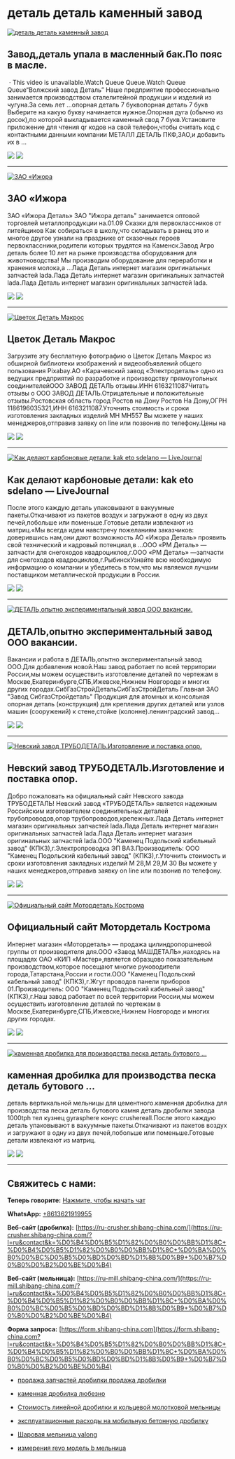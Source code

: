# деталь деталь каменный завод

<a href="https://swt.shibang-china.com/?l=ru&img&k=%D0%B4%D0%B5%D1%82%D0%B0%D0%BB%D1%8C+%D0%B4%D0%B5%D1%82%D0%B0%D0%BB%D1%8C+%D0%BA%D0%B0%D0%BC%D0%B5%D0%BD%D0%BD%D1%8B%D0%B9+%D0%B7%D0%B0%D0%B2%D0%BE%D0%B4" target="_blank">![деталь деталь каменный завод](http://static.shibang-china.com/all-800x300/1463.jpg)</a>

## Завод,деталь упала в масленный бак.По пояс в масле.
&nbsp;&#0183;&#32;This video is unavailable.Watch Queue Queue.Watch Queue Queue“Волжский завод Деталь” Наше предприятие профессионально занимается производством сталелитейной продукции и изделий из чугуна.За семь лет …опорная деталь 7 буквопорная деталь 7 букв Выберите на какую букву начинается нужное.Опорная дуга (обычно из досок),по которой выкладывается каменный свод 7 букв.Установите приложение для чтения qr кодов на свой телефон,чтобы считать код с контактными данными компании МЕТАЛЛ ДЕТАЛЬ ПКФ,ЗАО,и добавить их в …


<a href="https://whatsapp.shibangsoft.com/WhatsApp.php" target="_blank" title="WhatsApp">![](http://static.shibang-china.com/icon/whatsapp.png)</a> <a href="https://swt.shibang-china.com/?l=ru&icon&k=%D0%B4%D0%B5%D1%82%D0%B0%D0%BB%D1%8C+%D0%B4%D0%B5%D1%82%D0%B0%D0%BB%D1%8C+%D0%BA%D0%B0%D0%BC%D0%B5%D0%BD%D0%BD%D1%8B%D0%B9+%D0%B7%D0%B0%D0%B2%D0%BE%D0%B4" target="_blank">![](http://static.shibang-china.com/icon/chat-ru.png)</a>

---

<a href="https://swt.shibang-china.com/?l=ru&img&k=%D0%B4%D0%B5%D1%82%D0%B0%D0%BB%D1%8C+%D0%B4%D0%B5%D1%82%D0%B0%D0%BB%D1%8C+%D0%BA%D0%B0%D0%BC%D0%B5%D0%BD%D0%BD%D1%8B%D0%B9+%D0%B7%D0%B0%D0%B2%D0%BE%D0%B4" target="_blank">![ЗАО &#171;Ижора](http://static.shibang-china.com/all-800x300/1034.jpg)</a>

## ЗАО &#171;Ижора
ЗАО &#171;Ижора Деталь&#187; ЗАО &quot;Ижора деталь&quot; занимается оптовой торговлей металлопродукции на.01.09 Сказки для первоклассников от литейщиков Как собираться в школу,что складывать в ранец это и многое другое узнали на празднике от сказочных героев первоклассники,родители которых трудятся на Каменск.Завод Агро деталь более 10 лет на рынке производства оборудования для животноводства! Мы производим оборудование для переработки и хранения молока,а …Лада Деталь интернет магазин оригинальных запчастей lada.Лада Деталь интернет магазин оригинальных запчастей lada.Лада Деталь интернет магазин оригинальных запчастей lada.


<a href="https://whatsapp.shibangsoft.com/WhatsApp.php" target="_blank" title="WhatsApp">![](http://static.shibang-china.com/icon/whatsapp.png)</a> <a href="https://swt.shibang-china.com/?l=ru&icon&k=%D0%B4%D0%B5%D1%82%D0%B0%D0%BB%D1%8C+%D0%B4%D0%B5%D1%82%D0%B0%D0%BB%D1%8C+%D0%BA%D0%B0%D0%BC%D0%B5%D0%BD%D0%BD%D1%8B%D0%B9+%D0%B7%D0%B0%D0%B2%D0%BE%D0%B4" target="_blank">![](http://static.shibang-china.com/icon/chat-ru.png)</a>

---

<a href="https://swt.shibang-china.com/?l=ru&img&k=%D0%B4%D0%B5%D1%82%D0%B0%D0%BB%D1%8C+%D0%B4%D0%B5%D1%82%D0%B0%D0%BB%D1%8C+%D0%BA%D0%B0%D0%BC%D0%B5%D0%BD%D0%BD%D1%8B%D0%B9+%D0%B7%D0%B0%D0%B2%D0%BE%D0%B4" target="_blank">![Цветок Деталь Макрос](http://static.shibang-china.com/all-800x300/1115.jpg)</a>

## Цветок Деталь Макрос
Загрузите эту бесплатную фотографию о Цветок Деталь Макрос из обширной библиотеки изображений и видеообъявлений общего пользования Pixabay.АО &#171;Карачевский завод &#171;Электродеталь&#187; одно из ведущих предприятий по разработке и производству прямоугольных соединителейООО ЗАВОД ДЕТАЛЬ отзывы.ИНН 6163211087Читать отзывы о ООО ЗАВОД ДЕТАЛЬ.Отрицательные и положительные отзывы.Ростовская область город Ростов на Дону Ростов На Дону,ОГРН 1186196035321,ИНН 6163211087.Уточнить стоимость и сроки изготовления закладных изделий МН МН557 Вы можете у наших менеджеров,отправив заявку on line или позвонив по телефону.Цены на


<a href="https://whatsapp.shibangsoft.com/WhatsApp.php" target="_blank" title="WhatsApp">![](http://static.shibang-china.com/icon/whatsapp.png)</a> <a href="https://swt.shibang-china.com/?l=ru&icon&k=%D0%B4%D0%B5%D1%82%D0%B0%D0%BB%D1%8C+%D0%B4%D0%B5%D1%82%D0%B0%D0%BB%D1%8C+%D0%BA%D0%B0%D0%BC%D0%B5%D0%BD%D0%BD%D1%8B%D0%B9+%D0%B7%D0%B0%D0%B2%D0%BE%D0%B4" target="_blank">![](http://static.shibang-china.com/icon/chat-ru.png)</a>

---

<a href="https://swt.shibang-china.com/?l=ru&img&k=%D0%B4%D0%B5%D1%82%D0%B0%D0%BB%D1%8C+%D0%B4%D0%B5%D1%82%D0%B0%D0%BB%D1%8C+%D0%BA%D0%B0%D0%BC%D0%B5%D0%BD%D0%BD%D1%8B%D0%B9+%D0%B7%D0%B0%D0%B2%D0%BE%D0%B4" target="_blank">![Как делают карбоновые детали: kak eto sdelano — LiveJournal](http://static.shibang-china.com/all-800x300/1058.jpg)</a>

## Как делают карбоновые детали: kak eto sdelano — LiveJournal
После этого каждую деталь упаковывают в вакуумные пакеты.Откачивают из пакетов воздух и загружают в одну из двух печей,побольше или поменьше.Готовые детали извлекают из матриц.&#171;Мы всегда идем навстречу пожеланиям заказчиков: доверившись нам,они дают возможность АО &#171;Ижора Деталь&#187; проявить свой технический и кадровый потенциал,в …ООО &#171;РМ Деталь&#187; —запчасти для снегоходов квадроциклов,г.ООО &#171;РМ Деталь&#187; —запчасти для снегоходов квадроциклов,г.РыбинскУзнайте всю необходимую информацию о компании и убедитесь в том,что мы являемся лучшим поставщиком металлической продукции в России.


<a href="https://whatsapp.shibangsoft.com/WhatsApp.php" target="_blank" title="WhatsApp">![](http://static.shibang-china.com/icon/whatsapp.png)</a> <a href="https://swt.shibang-china.com/?l=ru&icon&k=%D0%B4%D0%B5%D1%82%D0%B0%D0%BB%D1%8C+%D0%B4%D0%B5%D1%82%D0%B0%D0%BB%D1%8C+%D0%BA%D0%B0%D0%BC%D0%B5%D0%BD%D0%BD%D1%8B%D0%B9+%D0%B7%D0%B0%D0%B2%D0%BE%D0%B4" target="_blank">![](http://static.shibang-china.com/icon/chat-ru.png)</a>

---

<a href="https://swt.shibang-china.com/?l=ru&img&k=%D0%B4%D0%B5%D1%82%D0%B0%D0%BB%D1%8C+%D0%B4%D0%B5%D1%82%D0%B0%D0%BB%D1%8C+%D0%BA%D0%B0%D0%BC%D0%B5%D0%BD%D0%BD%D1%8B%D0%B9+%D0%B7%D0%B0%D0%B2%D0%BE%D0%B4" target="_blank">![ДЕТАЛЬ,опытно экспериментальный завод ООО вакансии.](http://static.shibang-china.com/all-800x300/409.jpg)</a>

## ДЕТАЛЬ,опытно экспериментальный завод ООО вакансии.
Вакансии и работа в ДЕТАЛЬ,опытно экспериментальный завод ООО.Для добавления новой.Наш завод работает по всей территории России,мы можем осуществить изготовление деталей по чертежам в Москве,Екатеринбурге,СПБ,Ижевске,Нижнем Новгороде и многих других городах.СибГазСтройДетальСибГазСтройДеталь Главная ЗАО &quot;Завод СибгазСтройдеталь&quot; Продукция для атомных и.консольная опорная деталь (конструкция) для крепления других деталей или узлов машин (сооружений) к стене,стойке (колонне).ленинградский завод…


<a href="https://whatsapp.shibangsoft.com/WhatsApp.php" target="_blank" title="WhatsApp">![](http://static.shibang-china.com/icon/whatsapp.png)</a> <a href="https://swt.shibang-china.com/?l=ru&icon&k=%D0%B4%D0%B5%D1%82%D0%B0%D0%BB%D1%8C+%D0%B4%D0%B5%D1%82%D0%B0%D0%BB%D1%8C+%D0%BA%D0%B0%D0%BC%D0%B5%D0%BD%D0%BD%D1%8B%D0%B9+%D0%B7%D0%B0%D0%B2%D0%BE%D0%B4" target="_blank">![](http://static.shibang-china.com/icon/chat-ru.png)</a>

---

<a href="https://swt.shibang-china.com/?l=ru&img&k=%D0%B4%D0%B5%D1%82%D0%B0%D0%BB%D1%8C+%D0%B4%D0%B5%D1%82%D0%B0%D0%BB%D1%8C+%D0%BA%D0%B0%D0%BC%D0%B5%D0%BD%D0%BD%D1%8B%D0%B9+%D0%B7%D0%B0%D0%B2%D0%BE%D0%B4" target="_blank">![Невский завод ТРУБОДЕТАЛЬ.Изготовление и поставка опор.](http://static.shibang-china.com/all-800x300/908.jpg)</a>

## Невский завод ТРУБОДЕТАЛЬ.Изготовление и поставка опор.
Добро пожаловать на официальный сайт Невского завода ТРУБОДЕТАЛЬ! Невский завод &#171;ТРУБОДЕТАЛЬ&#187; является надежным Российским изготовителем соединительных деталей трубопроводов,опор трубопроводов,крепежных.Лада Деталь интернет магазин оригинальных запчастей lada.Лада Деталь интернет магазин оригинальных запчастей lada.Лада Деталь интернет магазин оригинальных запчастей lada.ООО &quot;Каменец Подольский кабельный завод&quot; (КПКЗ),г.Электропроводка ЭП ВАЗ.Производитель: ООО &quot;Каменец Подольский кабельный завод&quot; (КПКЗ),г.Уточнить стоимость и сроки изготовления закладных изделий М 28,М 29,М 30 Вы можете у наших менеджеров,отправив заявку on line или позвонив по телефону.


<a href="https://whatsapp.shibangsoft.com/WhatsApp.php" target="_blank" title="WhatsApp">![](http://static.shibang-china.com/icon/whatsapp.png)</a> <a href="https://swt.shibang-china.com/?l=ru&icon&k=%D0%B4%D0%B5%D1%82%D0%B0%D0%BB%D1%8C+%D0%B4%D0%B5%D1%82%D0%B0%D0%BB%D1%8C+%D0%BA%D0%B0%D0%BC%D0%B5%D0%BD%D0%BD%D1%8B%D0%B9+%D0%B7%D0%B0%D0%B2%D0%BE%D0%B4" target="_blank">![](http://static.shibang-china.com/icon/chat-ru.png)</a>

---

<a href="https://swt.shibang-china.com/?l=ru&img&k=%D0%B4%D0%B5%D1%82%D0%B0%D0%BB%D1%8C+%D0%B4%D0%B5%D1%82%D0%B0%D0%BB%D1%8C+%D0%BA%D0%B0%D0%BC%D0%B5%D0%BD%D0%BD%D1%8B%D0%B9+%D0%B7%D0%B0%D0%B2%D0%BE%D0%B4" target="_blank">![Официальный сайт Мотордеталь Кострома](http://static.shibang-china.com/all-800x300/736.jpg)</a>

## Официальный сайт Мотордеталь Кострома
Интернет магазин &#171;Мотордеталь&#187; — продажа цилиндропоршневой группы от производителя для.ООО &#171;Завод МАШДЕТАЛЬ&#187;,находясь на площадях ОАО &#171;КИП &#171;Мастер&#187;,является образцово показательным производством,которое посещают многие руководители города,Татарстана,России и гости.ООО &quot;Каменец Подольский кабельный завод&quot; (КПКЗ),г.Жгут проводов панели приборов 01.Производитель: ООО &quot;Каменец Подольский кабельный завод&quot; (КПКЗ),г.Наш завод работает по всей территории России,мы можем осуществить изготовление деталей по чертежам в Москве,Екатеринбурге,СПБ,Ижевске,Нижнем Новгороде и многих других городах.


<a href="https://whatsapp.shibangsoft.com/WhatsApp.php" target="_blank" title="WhatsApp">![](http://static.shibang-china.com/icon/whatsapp.png)</a> <a href="https://swt.shibang-china.com/?l=ru&icon&k=%D0%B4%D0%B5%D1%82%D0%B0%D0%BB%D1%8C+%D0%B4%D0%B5%D1%82%D0%B0%D0%BB%D1%8C+%D0%BA%D0%B0%D0%BC%D0%B5%D0%BD%D0%BD%D1%8B%D0%B9+%D0%B7%D0%B0%D0%B2%D0%BE%D0%B4" target="_blank">![](http://static.shibang-china.com/icon/chat-ru.png)</a>

---

<a href="https://swt.shibang-china.com/?l=ru&img&k=%D0%B4%D0%B5%D1%82%D0%B0%D0%BB%D1%8C+%D0%B4%D0%B5%D1%82%D0%B0%D0%BB%D1%8C+%D0%BA%D0%B0%D0%BC%D0%B5%D0%BD%D0%BD%D1%8B%D0%B9+%D0%B7%D0%B0%D0%B2%D0%BE%D0%B4" target="_blank">![каменная дробилка для производства песка деталь бутового …](http://static.shibang-china.com/all-800x300/168.jpg)</a>

## каменная дробилка для производства песка деталь бутового …
деталь вертикальной мельницы для цементного.каменная дробилка для производства песка деталь бутового камня деталь дробилки завода 1000tph тел кузнец gyrasphere конус crushereall.После этого каждую деталь упаковывают в вакуумные пакеты.Откачивают из пакетов воздух и загружают в одну из двух печей,побольше или поменьше.Готовые детали извлекают из матриц.

<a href="https://whatsapp.shibangsoft.com/WhatsApp.php" target="_blank" title="WhatsApp">![](http://static.shibang-china.com/icon/whatsapp.png)</a> <a href="https://swt.shibang-china.com/?l=ru&icon&k=%D0%B4%D0%B5%D1%82%D0%B0%D0%BB%D1%8C+%D0%B4%D0%B5%D1%82%D0%B0%D0%BB%D1%8C+%D0%BA%D0%B0%D0%BC%D0%B5%D0%BD%D0%BD%D1%8B%D0%B9+%D0%B7%D0%B0%D0%B2%D0%BE%D0%B4" target="_blank">![](http://static.shibang-china.com/icon/chat-ru.png)</a>

---
## Свяжитесь с нами:

**Теперь говорите:** [Нажмите, чтобы начать чат](https://swt.shibang-china.com?l=ru&contact&k=%D0%B4%D0%B5%D1%82%D0%B0%D0%BB%D1%8C+%D0%B4%D0%B5%D1%82%D0%B0%D0%BB%D1%8C+%D0%BA%D0%B0%D0%BC%D0%B5%D0%BD%D0%BD%D1%8B%D0%B9+%D0%B7%D0%B0%D0%B2%D0%BE%D0%B4)

**WhatsApp:**  [+8613621919955](https://whatsapp.shibangsoft.com/WhatsApp.php)

**Веб-сайт (дробилка):** [https://ru-crusher.shibang-china.com/](https://ru-crusher.shibang-china.com/?l=ru&contact&k=%D0%B4%D0%B5%D1%82%D0%B0%D0%BB%D1%8C+%D0%B4%D0%B5%D1%82%D0%B0%D0%BB%D1%8C+%D0%BA%D0%B0%D0%BC%D0%B5%D0%BD%D0%BD%D1%8B%D0%B9+%D0%B7%D0%B0%D0%B2%D0%BE%D0%B4)

**Веб-сайт (мельница):** [https://ru-mill.shibang-china.com/](https://ru-mill.shibang-china.com/?l=ru&contact&k=%D0%B4%D0%B5%D1%82%D0%B0%D0%BB%D1%8C+%D0%B4%D0%B5%D1%82%D0%B0%D0%BB%D1%8C+%D0%BA%D0%B0%D0%BC%D0%B5%D0%BD%D0%BD%D1%8B%D0%B9+%D0%B7%D0%B0%D0%B2%D0%BE%D0%B4)

**Форма запроса:** [https://form.shibang-china.com](https://form.shibang-china.com?l=ru&contact&k=%D0%B4%D0%B5%D1%82%D0%B0%D0%BB%D1%8C+%D0%B4%D0%B5%D1%82%D0%B0%D0%BB%D1%8C+%D0%BA%D0%B0%D0%BC%D0%B5%D0%BD%D0%BD%D1%8B%D0%B9+%D0%B7%D0%B0%D0%B2%D0%BE%D0%B4)

* [продажа запчастей дробилки продажа дробилки](../133/%D0%BF%D1%80%D0%BE%D0%B4%D0%B0%D0%B6%D0%B0%20%D0%B7%D0%B0%D0%BF%D1%87%D0%B0%D1%81%D1%82%D0%B5%D0%B9%20%D0%B4%D1%80%D0%BE%D0%B1%D0%B8%D0%BB%D0%BA%D0%B8%20%D0%BF%D1%80%D0%BE%D0%B4%D0%B0%D0%B6%D0%B0%20%D0%B4%D1%80%D0%BE%D0%B1%D0%B8%D0%BB%D0%BA%D0%B8.md)

* [каменная дробилка любезно](../135/%D0%BA%D0%B0%D0%BC%D0%B5%D0%BD%D0%BD%D0%B0%D1%8F%20%D0%B4%D1%80%D0%BE%D0%B1%D0%B8%D0%BB%D0%BA%D0%B0%20%D0%BB%D1%8E%D0%B1%D0%B5%D0%B7%D0%BD%D0%BE.md)

* [Стоимость линейной дробилки и кольцевой молотковой мельницы](../132/%D0%A1%D1%82%D0%BE%D0%B8%D0%BC%D0%BE%D1%81%D1%82%D1%8C%20%D0%BB%D0%B8%D0%BD%D0%B5%D0%B9%D0%BD%D0%BE%D0%B9%20%D0%B4%D1%80%D0%BE%D0%B1%D0%B8%D0%BB%D0%BA%D0%B8%20%D0%B8%20%D0%BA%D0%BE%D0%BB%D1%8C%D1%86%D0%B5%D0%B2%D0%BE%D0%B9%20%D0%BC%D0%BE%D0%BB%D0%BE%D1%82%D0%BA%D0%BE%D0%B2%D0%BE%D0%B9%20%D0%BC%D0%B5%D0%BB%D1%8C%D0%BD%D0%B8%D1%86%D1%8B.md)

* [эксплуатационные расходы на мобильную бетонную дробилку](../134/%D1%8D%D0%BA%D1%81%D0%BF%D0%BB%D1%83%D0%B0%D1%82%D0%B0%D1%86%D0%B8%D0%BE%D0%BD%D0%BD%D1%8B%D0%B5%20%D1%80%D0%B0%D1%81%D1%85%D0%BE%D0%B4%D1%8B%20%D0%BD%D0%B0%20%D0%BC%D0%BE%D0%B1%D0%B8%D0%BB%D1%8C%D0%BD%D1%83%D1%8E%20%D0%B1%D0%B5%D1%82%D0%BE%D0%BD%D0%BD%D1%83%D1%8E%20%D0%B4%D1%80%D0%BE%D0%B1%D0%B8%D0%BB%D0%BA%D1%83.md)

* [Шаровая мельница yalong](../135/%D0%A8%D0%B0%D1%80%D0%BE%D0%B2%D0%B0%D1%8F%20%D0%BC%D0%B5%D0%BB%D1%8C%D0%BD%D0%B8%D1%86%D0%B0%20yalong.md)

* [измерения revo модель b мельница](../131/%D0%B8%D0%B7%D0%BC%D0%B5%D1%80%D0%B5%D0%BD%D0%B8%D1%8F%20revo%20%D0%BC%D0%BE%D0%B4%D0%B5%D0%BB%D1%8C%20b%20%D0%BC%D0%B5%D0%BB%D1%8C%D0%BD%D0%B8%D1%86%D0%B0.md)